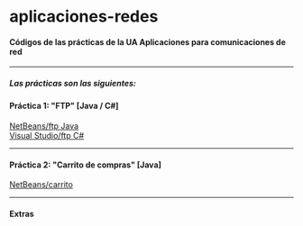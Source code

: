 aplicaciones-redes
===============

#### Códigos de las prácticas de la UA Aplicaciones para comunicaciones de red
***

##### Las prácticas son las siguientes:

#### Práctica 1: "FTP" [Java / C#]

[NetBeans/ftp Java](/netbeans-redes/src/ftp)  
[Visual Studio/ftp C#](/visualstudio-redes)

***

#### Práctica 2: "Carrito de compras" [Java]
 
[NetBeans/carrito](/netbeans-redes/src/carrito)

***

#### Extras
